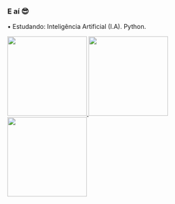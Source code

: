 ### E aí 😎
• Estudando: Inteligência Artificial (I.A). Python.

<div>
  <a href="https://github.com/fabiovinnicius">
  <img height="180em" src=https://github-readme-stats.vercel.app/api?username=fabiovinnicius&theme=dracula&show_icons=true&hide_border=false&count_private=true/>
  <img height="180em" src=https://github-readme-streak-stats.herokuapp.com/?user=fabiovinnicius&theme=dracula&hide_border=false/>
  <img height="180em" src=https://github-readme-stats.vercel.app/api/top-langs/?username=fabiovinnicius&theme=dracula&show_icons=true&hide_border=false&layout=compact>
</div>
